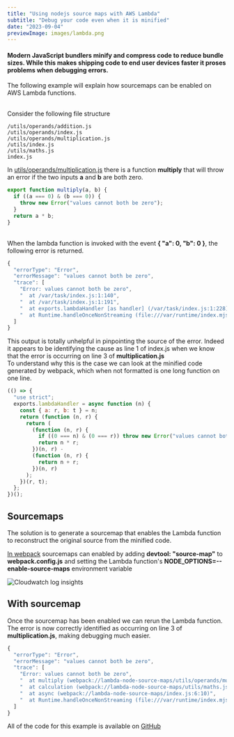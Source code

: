 ```yaml
---
title: "Using nodejs source maps with AWS Lambda"
subtitle: "Debug your code even when it is minified"
date: "2023-09-04"
previewImage: images/lambda.png
---
```


#### Modern JavaScript bundlers minify and compress code to reduce bundle sizes. While this makes shipping code to end user devices faster it proses problems when debugging errors.

The following example will explain how sourcemaps can be enabled on AWS Lambda functions.

\
Consider the following file structure

```
/utils/operands/addition.js
/utils/operands/index.js
/utils/operands/multiplication.js
/utils/index.js
/utils/maths.js
index.js
```

In [utils/operands/multiplication.js](https://github.com/LucasAmos/AWS/blob/318b17b5232a7039f3e8eeb35ad28dcfb74cdcb3/lambda-node-source-maps/utils/operands/multiplication.js#L3) there is a function **multiply** that will throw an error if the two inputs **a** and **b** are both zero.

```js
export function multiply(a, b) {
  if ((a === 0) & (b === 0)) {
    throw new Error("values cannot both be zero");
  }
  return a * b;
}
```

\
When the lambda function is invoked with the event **{
"a": 0,
"b": 0
}**, the following error is returned.

```js
{
  "errorType": "Error",
  "errorMessage": "values cannot both be zero",
  "trace": [
    "Error: values cannot both be zero",
    "  at /var/task/index.js:1:140",
    "  at /var/task/index.js:1:191",
    "  at exports.lambdaHandler [as handler] (/var/task/index.js:1:228)",
    "  at Runtime.handleOnceNonStreaming (file:///var/runtime/index.mjs:1147:29)"
  ]
}
```

This output is totally unhelpful in pinpointing the source of the error. Indeed it appears to be identifying the cause as line 1 of index.js when we know that the error is occurring on line 3 of **multiplication.js**\
To understand why this is the case we can look at the minified code generated by webpack, which when not formatted is one long function on one line.

```js
(() => {
  "use strict";
  exports.lambdaHandler = async function (n) {
    const { a: r, b: t } = n;
    return (function (n, r) {
      return (
        (function (n, r) {
          if ((0 === n) & (0 === r)) throw new Error("values cannot both be zero");
          return n * r;
        })(n, r) -
        (function (n, r) {
          return n + r;
        })(n, r)
      );
    })(r, t);
  };
})();
```

## Sourcemaps

The solution is to generate a sourcemap that enables the Lambda function to reconstruct the original source from the minified code.

[In webpack](https://webpack.js.org/configuration/devtool/) sourcemaps can enabled by adding **devtool: "source-map"** to **webpack.config.js** and setting the Lambda function's **NODE_OPTIONS=--enable-source-maps** environment variable

![Cloudwatch log insights](/images/nodesourcemaps.png)

## With sourcemap

Once the sourcemap has been enabled we can rerun the Lambda function. The error is now correctly identified as occurring on line 3 of **multiplication.js**, making debugging much easier.

```js
{
  "errorType": "Error",
  "errorMessage": "values cannot both be zero",
  "trace": [
    "Error: values cannot both be zero",
    "  at multiply (webpack://lambda-node-source-maps/utils/operands/multiplication.js:3:11)",
    "  at calculation (webpack://lambda-node-source-maps/utils/maths.js:4:10)",
    "  at async (webpack://lambda-node-source-maps/index.js:6:10)",
    "  at Runtime.handleOnceNonStreaming (file:///var/runtime/index.mjs:1147:29)"
  ]
}
```

All of the code for this example is available on [GitHub](https://github.com/LucasAmos/AWS/tree/master/lambda-node-source-maps)
